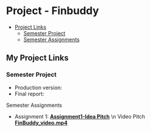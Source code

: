 # Project - Finbuddy

- [Project Links](#my-project-links)
  - [Semester Project](#semester-project)
  - [Semester Assignments](#semester-assignments)


## My Project Links

### Semester Project

- Production version: 
- Final report: 

Semester Assignments

- Assignment 1: [**Assignment1-Idea Pitch**]()<!-- omit in toc -->
  \n Video Pitch [**FinBuddy_video.mp4**]()
      


